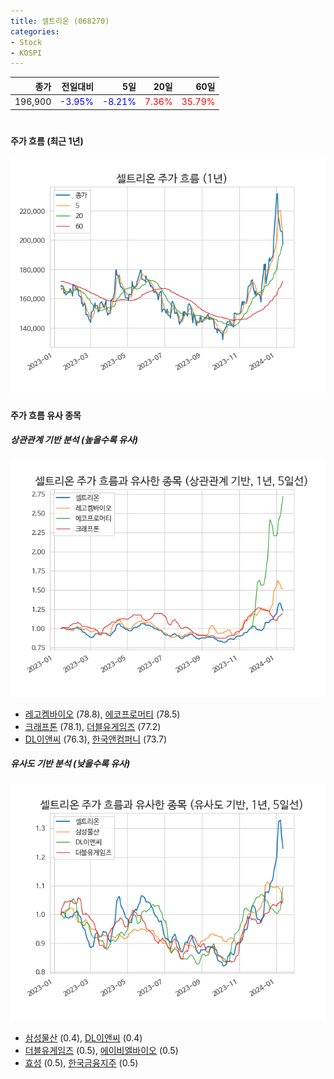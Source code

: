 ```yaml
---
title: 셀트리온 (068270)
categories:
- Stock
- KOSPI
---
```


|종가|전일대비|5일|20일|60일|
|---:|-------:|--:|---:|---:|
|196,900|<span style="color: blue">-3.95%</span>|<span style="color: blue">-8.21%</span>|<span style="color: red">7.36%</span>|<span style="color: red">35.79%</span>|

<!-- more -->
#
#### 주가 흐름 (최근 1년)
![068270](/assets/images/stock/068270.png)


#### 주가 흐름 유사 종목


##### 상관관계 기반 분석 (높을수록 유사)
![068270](/assets/images/stock/068270_corr.png)
- [레고켐바이오](/141080/) (78.8), [에코프로머티](/450080/) (78.5)
- [크래프톤](/259960/) (78.1), [더블유게임즈](/192080/) (77.2)
- [DL이앤씨](/375500/) (76.3), [한국앤컴퍼니](/000240/) (73.7)


##### 유사도 기반 분석 (낮을수록 유사)	
![068270](/assets/images/stock/068270_sim.png)
- [삼성물산](/028260/) (0.4), [DL이앤씨](/375500/) (0.4)
- [더블유게임즈](/192080/) (0.5), [에이비엘바이오](/298380/) (0.5)
- [효성](/004800/) (0.5), [한국금융지주](/071050/) (0.5)